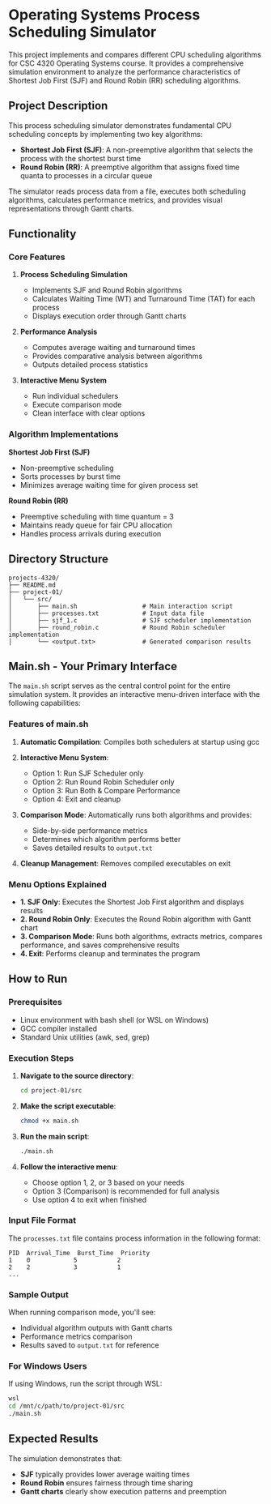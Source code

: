 # Operating Systems Process Scheduling Simulator

This project implements and compares different CPU scheduling algorithms for CSC 4320 Operating Systems course. It provides a comprehensive simulation environment to analyze the performance characteristics of Shortest Job First (SJF) and Round Robin (RR) scheduling algorithms.

## Project Description

This process scheduling simulator demonstrates fundamental CPU scheduling concepts by implementing two key algorithms:

- **Shortest Job First (SJF)**: A non-preemptive algorithm that selects the process with the shortest burst time
- **Round Robin (RR)**: A preemptive algorithm that assigns fixed time quanta to processes in a circular queue

The simulator reads process data from a file, executes both scheduling algorithms, calculates performance metrics, and provides visual representations through Gantt charts.

## Functionality

### Core Features

1. **Process Scheduling Simulation**

   - Implements SJF and Round Robin algorithms
   - Calculates Waiting Time (WT) and Turnaround Time (TAT) for each process
   - Displays execution order through Gantt charts

2. **Performance Analysis**

   - Computes average waiting and turnaround times
   - Provides comparative analysis between algorithms
   - Outputs detailed process statistics

3. **Interactive Menu System**
   - Run individual schedulers
   - Execute comparison mode
   - Clean interface with clear options

### Algorithm Implementations

**Shortest Job First (SJF)**

- Non-preemptive scheduling
- Sorts processes by burst time
- Minimizes average waiting time for given process set

**Round Robin (RR)**

- Preemptive scheduling with time quantum = 3
- Maintains ready queue for fair CPU allocation
- Handles process arrivals during execution

## Directory Structure

```
projects-4320/
├── README.md
├── project-01/
│   └── src/
│       ├── main.sh                  # Main interaction script
│       ├── processes.txt            # Input data file
│       ├── sjf_1.c                  # SJF scheduler implementation
│       ├── round_robin.c            # Round Robin scheduler implementation
│       └── <output.txt>             # Generated comparison results
```

## Main.sh - Your Primary Interface

The `main.sh` script serves as the central control point for the entire simulation system. It provides an interactive menu-driven interface with the following capabilities:

### Features of main.sh

1. **Automatic Compilation**: Compiles both schedulers at startup using gcc
2. **Interactive Menu System**:

   - Option 1: Run SJF Scheduler only
   - Option 2: Run Round Robin Scheduler only
   - Option 3: Run Both & Compare Performance
   - Option 4: Exit and cleanup

3. **Comparison Mode**: Automatically runs both algorithms and provides:

   - Side-by-side performance metrics
   - Determines which algorithm performs better
   - Saves detailed results to `output.txt`

4. **Cleanup Management**: Removes compiled executables on exit

### Menu Options Explained

- **1. SJF Only**: Executes the Shortest Job First algorithm and displays results
- **2. Round Robin Only**: Executes the Round Robin algorithm with Gantt chart
- **3. Comparison Mode**: Runs both algorithms, extracts metrics, compares performance, and saves comprehensive results
- **4. Exit**: Performs cleanup and terminates the program

## How to Run

### Prerequisites

- Linux environment with bash shell (or WSL on Windows)
- GCC compiler installed
- Standard Unix utilities (awk, sed, grep)

### Execution Steps

1. **Navigate to the source directory**:

   ```bash
   cd project-01/src
   ```

2. **Make the script executable**:

   ```bash
   chmod +x main.sh
   ```

3. **Run the main script**:

   ```bash
   ./main.sh
   ```

4. **Follow the interactive menu**:
   - Choose option 1, 2, or 3 based on your needs
   - Option 3 (Comparison) is recommended for full analysis
   - Use option 4 to exit when finished

### Input File Format

The `processes.txt` file contains process information in the following format:

```
PID  Arrival_Time  Burst_Time  Priority
1    0            5           2
2    2            3           1
...
```

### Sample Output

When running comparison mode, you'll see:

- Individual algorithm outputs with Gantt charts
- Performance metrics comparison
- Results saved to `output.txt` for reference

### For Windows Users

If using Windows, run the script through WSL:

```bash
wsl
cd /mnt/c/path/to/project-01/src
./main.sh
```

## Expected Results

The simulation demonstrates that:

- **SJF** typically provides lower average waiting times
- **Round Robin** ensures fairness through time sharing
- **Gantt charts** clearly show execution patterns and preemption

